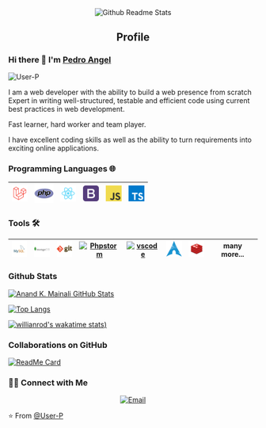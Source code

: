 <!-- ### Hi there 👋 -->

<!--
**User-P/User-P** is a ✨ _special_ ✨ repository because its `README.md` (this file) appears on your GitHub profile.

Here are some ideas to get you started:

- 🔭 I’m currently working on ...
- 🌱 I’m currently learning ...
- 👯 I’m looking to collaborate on ...
- 🤔 I’m looking for help with ...
- 💬 Ask me about ...
- 📫 How to reach me: ...
- 😄 Pronouns: ...
- ⚡ Fun fact: ...
-->

<p align="center">
 <img width="100px" src="https://res.cloudinary.com/anuraghazra/image/upload/v1594908322/logo_ccswme.svg" align="center" alt="Github Readme Stats" />
 <h2 align="center">Profile</h2>
</p>

### Hi there 👋 I'm [Pedro Angel](https://github.com/User-P)

<img src="https://komarev.com/ghpvc/?username=User-P" alt="User-P" />

<div>
 <p>
I am a web developer with the ability to build a web presence from scratch Expert in writing well-structured, testable and efficient code using current best practices in web development.

Fast learner, hard worker and team player.

I have excellent coding skills as well as the ability to turn requirements into exciting online applications.

</p>
</div>

### Programming Languages 🌐

| [<img src="https://raw.githubusercontent.com/github/explore/80688e429a7d4ef2fca1e82350fe8e3517d3494d/topics/laravel/laravel.png" alt="Laravel" width="32">](https://laravel.com/) | [<img src="https://raw.githubusercontent.com/github/explore/80688e429a7d4ef2fca1e82350fe8e3517d3494d/topics/php/php.png" alt="php" width="38">](https://php.net/) | [<img src="https://raw.githubusercontent.com/github/explore/80688e429a7d4ef2fca1e82350fe8e3517d3494d/topics/react-native/react-native.png" alt="React-Native" width="32">](https://reactnative.dev/) | [<img src="https://raw.githubusercontent.com/github/explore/80688e429a7d4ef2fca1e82350fe8e3517d3494d/topics/bootstrap/bootstrap.png" alt="Bootstrap" width="32">](https://getbootstrap.com/) | [<img src="https://raw.githubusercontent.com/github/explore/80688e429a7d4ef2fca1e82350fe8e3517d3494d/topics/javascript/javascript.png" alt="jQuery" width="32">](https://www.javascript.com/) | [<img src= "https://raw.githubusercontent.com/github/explore/80688e429a7d4ef2fca1e82350fe8e3517d3494d/topics/typescript/typescript.png" alt="TypeScript" width="32">](https://www.typescriptlang.org/) | 
| --------------------------------------------------------------------------------------------------------------------------------------------------------------------------------- | ----------------------------------------------------------------------------------------------------------------------------------------------------------------- | ---------------------------------------------------------------------------------------------------------------------------------------------------------------------------------------------------- | -------------------------------------------------------------------------------------------------------------------------------------------------------------------------------------------- | --------------------------------------------------------------------------------------------------------------------------------------------------------------------------------------------- | ----------------------------------------------------------------------------------------------------------------------------------------------------------------------------- |

### Tools 🛠️

| [<img src="https://raw.githubusercontent.com/github/explore/80688e429a7d4ef2fca1e82350fe8e3517d3494d/topics/mysql/mysql.png" alt="mysql" width="32">](https://www.mysql.com/) | [<img src="https://raw.githubusercontent.com/github/explore/80688e429a7d4ef2fca1e82350fe8e3517d3494d/topics/mongodb/mongodb.png" alt="firebase" width="32">](https://www.mongodb.com/es) | [<img src="https://raw.githubusercontent.com/github/explore/80688e429a7d4ef2fca1e82350fe8e3517d3494d/topics/git/git.png" alt="Git" width="32">](https://git-scm.com/) | [<img src="https://logonoid.com/images/phpstorm-logo.png" alt="Phpstorm" width="32">](https://www.jetbrains.com/phpstorm/) | [<img src="https://upload.wikimedia.org/wikipedia/commons/thumb/2/2d/Visual_Studio_Code_1.18_icon.svg/1200px-Visual_Studio_Code_1.18_icon.svg.png" alt="vscode" width="32">](https://code.visualstudio.com/) | [<img src="https://raw.githubusercontent.com/github/explore/7b8474be525e3f210d3c8d60a32beca4bfc2895b/topics/archlinux/archlinux.png" alt="ArchLinux" width="32">](https://archlinux.org/) | [<img src="https://raw.githubusercontent.com/github/explore/80688e429a7d4ef2fca1e82350fe8e3517d3494d/topics/redis/redis.png" alt="Redis" width="32">](https://redis.io/) | many more... |
| ----------------------------------------------------------------------------------------------------------------------------------------------------------------------------- | ---------------------------------------------------------------------------------------------------------------------------------------------------------------------------------------- | --------------------------------------------------------------------------------------------------------------------------------------------------------------------- | -------------------------------------------------------------------------------------------------------------------------- | ------------------------------------------------------------------------------------------------------------------------------------------------------------------------------------------------------------ | ----------------------------------------------------------------------------------------------------------------------------------------------------------------------------------------- | ------------------------------------------------------------------------------------------------------------------------------------------------------------------------ | ------------ |

### Github Stats

[![Anand K. Mainali GitHub Stats](https://github-readme-stats.vercel.app/api?username=User-P&show_icons=true&count_private=true&theme=gruvbox)](https://github.com/User-P)

[![Top Langs](https://github-readme-stats.vercel.app/api/top-langs/?username=user-P&layout=compact&theme=gruvbox)](https://github.com/anuraghazra/github-readme-stats)

[![willianrod's wakatime stats](https://github-readme-stats.vercel.app/api/wakatime?User-P=willianrod&layout=compact&theme=gruvbox))](https://github.com/anuraghazra/github-readme-stats)

### Collaborations on GitHub

[![ReadMe Card](https://github-readme-stats.vercel.app/api/pin/?username=B0nifaci0&repo=nailspotv2&theme=gruvbox)](https://github.com/B0nifaci0/nailspotv2)

<!-- [![ReadMe Card](https://github-readme-stats.vercel.app/api/pin/?username=B0nifaci0&repo=Nailux-SYS&theme=gruvbox)](https://github.com/B0nifaci0/Nailux-SYS)
[![ReadMe Card](https://github-readme-stats.vercel.app/api/pin/?username=B0nifaci0&repo=sinvj.online&theme=gruvbox)](https://github.com/B0nifaci0/sinvj.online) -->

<h3> 🤝🏻 Connect with Me </h3>

<p align="center">
<!-- <a href="https://www.User-P.com.np" target="_blank"><img alt="Website" src="https://img.shields.io/badge/Website-www.User-P.com.np-blue?style=flat&logo=google-chrome"></a> -->
<!-- <a href="https://www.linkedin.com/in/User-P/" target="_blank"><img alt="LinkedIn" src="https://img.shields.io/badge/LinkedIn-@User-P-blue?style=flat&logo=linkedin"></a> -->
<!-- <a href="https://stackoverflow.com/users/8519896/anand-mainali?tab=profile" target="_blank"><img alt="Stack Overflow" src="https://img.shields.io/badge/Stackoverflow-Anand%20Mainali-blue?style=flat&logo=stackoverflow"></a> -->
<a href="mailto:anandmainali5@gmail.com"><img alt="Email" src="https://img.shields.io/badge/Email-pruebitas.test@gmail.com-blue?style=flat&logo=gmail"></a>
</p>

⭐️ From [@User-P](https://github.com/User-P)

